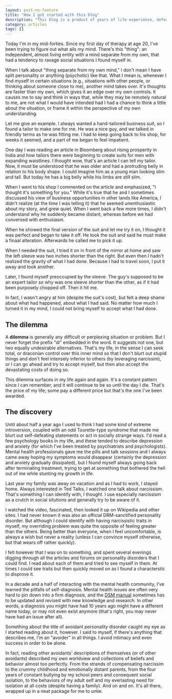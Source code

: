 ```yaml
---
layout: post-no-feature
title: "How I got started with this blog"
description: "This blog is a product of years of life experience, defeats and pain. But it started with a simple disovery. "
category: articles
tags: []
---
```


Today I'm in my mid-forties.  Since my first day of therapy at age 20, I've been trying to figure out what ails my mind. There's this "thing": an independent, almost living entity with a mind separate from my own, that had a tendency to ravage social situations I found myself in.

When I talk about "thing separate from my own mind," I don't mean I have split personality or anything (psychotic) like that. What I mean is, whenever I find myself in certain situations (e.g., situations with other people, or thinking about someone close to me), another mind takes over. It's thoughts are faster than my own, which gives it an edge over my own controls. It causes me to say and think in ways that, while they may be remotely natural to me, are not what I would have intended had I had a chance to think a little about the situation, or frame it within the perspective of my own understanding.

Let me give an example. I always wanted a hand-tailored business suit, so I found a tailor to make one for me. He was a nice guy, and we talked in friendly terms as he was fitting me. I had to keep going back to his shop, for weeks it seemed, and a part of me began to feel impatient.

One day I was reading an article in Bloomberg about rising prosperity in India and how tailors there were beginning to create suits for men with expanding waistlines. I thought wow, that's an article I can tell my tailor. Now, it must be understood that he was older and had a protruding belly in relation to his body shape. I could imagine him as a young man looking slim and tall. But today he has a big belly while his limbs are still slim.

When I went to his shop I commented on the article and emphasized, "I thought it's something for you." While it's true that he and I sometimes discussed his view of business opportunities in other lands like America, I didn't realize (at the time I was telling it) that he seemed unenthusiastic about my story, and grew quiet. When I went back a few more times, I didn't understand why he suddenly became distant, whereas before we had conversed with enthusiasm.

When he showed the final version of the suit and let me try it on, I thought it was perfect and began to take it off. He took the suit and said he must make a finaal alteration. Afterwards he called me to pick it up.

When I needed the suit, I tried it on in front of the mirror at home and saw the left sleeve was two inches shorter than the right. But even then I hadn't realized the gravity of what I had done. Because I had to travel soon, I put it away and took another.

Later, I found myself preoccupied by the sleeve. The guy's supposed to be an expert tailor so why was one sleeve shorter than the other, as if it had been purposely chopped off. Then it hit me.

In fact, I wasn't angry at him (despite the suit's cost), but felt a deep shame about what had happened, about what I had said. No matter how much I turned it in my mind, I could not bring myself to accept what I had done.

## The dilemma

A **dilemma** is generally any difficult or perplexing situation or problem. But I never forget the prefix "di" embedded in the word. It suggests not one, but two equally undesirable alternatives. That's my life, in the sense I can seek total, or draconian control over this inner mind so that I don't blurt out stupid things and don't feel intensely inferior to others (by leveraging narcissim), or I can go ahead and try to accept myself, but then also accept the devastating costs of doing so.

This dilemma surfaces in my life again and again. It's a constant pattern since I can remember, and it will continue to be so until the day I die. That's the price of my life; some pay a different price but that's the one I've been awarded.

## The discovery

Until about half a year ago I used to think I had some kind of extreme introversion, coupled with an odd Tourette-type syndrome that made me blurt out self-defeating statements or act in socially strange ways. I'd read a few psychology books in my life, and these tended to describe depression and anxiety (for which I've been treated by psychiatrists and psychologists). Mental health professionals gave me the pills and talk sessions and I always came away hoping my symptoms would disappear (certainly the depression and anxiety gradually dissipated), but I found myself always going back after terminating treatment, trying to get at something that bothered the hell out of me while stunting my growth in life.

Last year my family was away on vacation and as I had to work, I stayed home. Always interested in Ted Talks, I watched one talk about narcissism. That's something I can identify with, I thought. I use especially narcissism as a crutch in social situtions and generally try to be aware of it.

I watched the video, fascinated, then looked it up on Wikipedia and other sites. I had never known it was also an official DRM-sanctified personality disorder. But although I could identify with having narcissistic traits in myself, my overriding problem was quite the opposite of feeling greater than the others. Being better than everyone, when I feel uncomfortable, is always a wish but never a reality (unless I can convince myself otherwise, but that wears off rather quickly).

I felt however that I was on to something, and spent several evenings digging through all the articles and forums on personality disorders that I could find. I read about each of them and tried to see myself in them. At times I could see traits but then quickly moved on as I found a characterstic to disprove it.

In a decade and a half of interacting with the mental health community, I've learned the pitfalls of self-diagnosis. Mental health issues are often very hard to pin down into a firm diagnosis, and the [DSM manual](http://www.dsm5.org/psychiatrists/practice/dsm) sometimes has to be updated and revised with new knowledge and research. In other words, a diagnosis you might have had 10 years ago might have a different name today, or may not even exist anymore (that's right, you may never have had an issue after all).

Something about the title of avoidant personality disorder caught my eye as I started reading about it, however. I said to myself, if there's anything that describes me, I'm an "avoider" in all things. I avoid intimacy and even success in order to be alone.

In fact, reading other avoidants' descriptions of themselves (or of other avoidants) described my own worldview and collections of beliefs and behavior almost too perfectly. From the strands of compensating narcissim to the crummy childhood and emotionally distant parents, from the four years of constant bullying by my school peers and consequent social isolation, to the behaviors of my adult self and my everlasting need for isolation at all costs (despite having a family). And on and on. It's all there, wrapped up in a neat package for me to untie.
